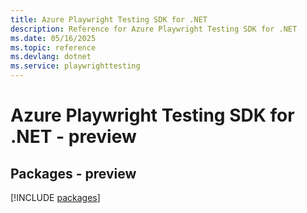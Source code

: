 ```yaml
---
title: Azure Playwright Testing SDK for .NET
description: Reference for Azure Playwright Testing SDK for .NET
ms.date: 05/16/2025
ms.topic: reference
ms.devlang: dotnet
ms.service: playwrighttesting
---
```

# Azure Playwright Testing SDK for .NET - preview
## Packages - preview
[!INCLUDE [packages](playwright-testing-index.md)]